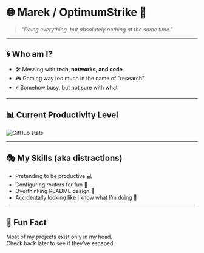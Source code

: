 # 🌐 Marek / OptimumStrike 🥐

> *"Doing everything, but absolutely nothing at the same time."*  

---

## 🌀 Who am I?  
- 🛠️ Messing with **tech, networks, and code**  
- 🎮 Gaming way too much in the name of “research”  
- ⚡ Somehow busy, but not sure with what  

---

## 📊 Current Productivity Level  
![GitHub stats](https://github-readme-stats.vercel.app/api?username=OptimumStrike&show_icons=true&theme=radical)  

---

## 🎭 My Skills (aka distractions)  
- Pretending to be productive 💻  
- Configuring routers for fun 🔧  
- Overthinking README design 📜  
- Accidentally looking like I know what I’m doing 🤡  

---

## 🧩 Fun Fact  
Most of my projects exist only in my head.  
Check back later to see if they’ve escaped.
```
